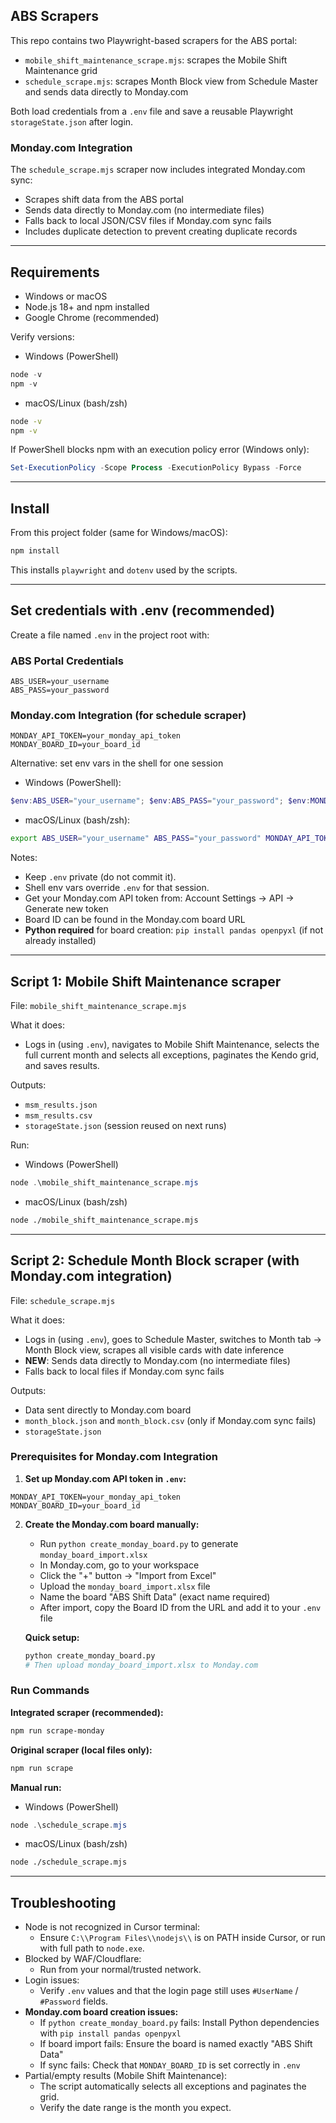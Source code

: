 ## ABS Scrapers

This repo contains two Playwright-based scrapers for the ABS portal:
- `mobile_shift_maintenance_scrape.mjs`: scrapes the Mobile Shift Maintenance grid
- `schedule_scrape.mjs`: scrapes Month Block view from Schedule Master and sends data directly to Monday.com

Both load credentials from a `.env` file and save a reusable Playwright `storageState.json` after login.

### Monday.com Integration

The `schedule_scrape.mjs` scraper now includes integrated Monday.com sync:
- Scrapes shift data from the ABS portal
- Sends data directly to Monday.com (no intermediate files)
- Falls back to local JSON/CSV files if Monday.com sync fails
- Includes duplicate detection to prevent creating duplicate records

---

## Requirements

- Windows or macOS
- Node.js 18+ and npm installed
- Google Chrome (recommended)

Verify versions:

- Windows (PowerShell)
```powershell
node -v
npm -v
```

- macOS/Linux (bash/zsh)
```bash
node -v
npm -v
```

If PowerShell blocks npm with an execution policy error (Windows only):
```powershell
Set-ExecutionPolicy -Scope Process -ExecutionPolicy Bypass -Force
```

---

## Install

From this project folder (same for Windows/macOS):
```bash
npm install
```

This installs `playwright` and `dotenv` used by the scripts.

---

## Set credentials with .env (recommended)

Create a file named `.env` in the project root with:

### ABS Portal Credentials
```env
ABS_USER=your_username
ABS_PASS=your_password
```

### Monday.com Integration (for schedule scraper)
```env
MONDAY_API_TOKEN=your_monday_api_token
MONDAY_BOARD_ID=your_board_id
```

Alternative: set env vars in the shell for one session

- Windows (PowerShell):
```powershell
$env:ABS_USER="your_username"; $env:ABS_PASS="your_password"; $env:MONDAY_API_TOKEN="your_token"; $env:MONDAY_BOARD_ID="your_board_id"
```

- macOS/Linux (bash/zsh):
```bash
export ABS_USER="your_username" ABS_PASS="your_password" MONDAY_API_TOKEN="your_token" MONDAY_BOARD_ID="your_board_id"
```

Notes:
- Keep `.env` private (do not commit it).
- Shell env vars override `.env` for that session.
- Get your Monday.com API token from: Account Settings → API → Generate new token
- Board ID can be found in the Monday.com board URL
- **Python required** for board creation: `pip install pandas openpyxl` (if not already installed)

---

## Script 1: Mobile Shift Maintenance scraper

File: `mobile_shift_maintenance_scrape.mjs`

What it does:
- Logs in (using `.env`), navigates to Mobile Shift Maintenance, selects the full current month and selects all exceptions, paginates the Kendo grid, and saves results.

Outputs:
- `msm_results.json`
- `msm_results.csv`
- `storageState.json` (session reused on next runs)

Run:

- Windows (PowerShell)
```powershell
node .\mobile_shift_maintenance_scrape.mjs
```

- macOS/Linux (bash/zsh)
```bash
node ./mobile_shift_maintenance_scrape.mjs
```

---

## Script 2: Schedule Month Block scraper (with Monday.com integration)

File: `schedule_scrape.mjs`

What it does:
- Logs in (using `.env`), goes to Schedule Master, switches to Month tab → Month Block view, scrapes all visible cards with date inference
- **NEW**: Sends data directly to Monday.com (no intermediate files)
- Falls back to local files if Monday.com sync fails

Outputs:
- Data sent directly to Monday.com board
- `month_block.json` and `month_block.csv` (only if Monday.com sync fails)
- `storageState.json`

### Prerequisites for Monday.com Integration

1. **Set up Monday.com API token in `.env`:**
```env
MONDAY_API_TOKEN=your_monday_api_token
MONDAY_BOARD_ID=your_board_id
```

2. **Create the Monday.com board manually:**
   - Run `python create_monday_board.py` to generate `monday_board_import.xlsx`
   - In Monday.com, go to your workspace
   - Click the "+" button → "Import from Excel"
   - Upload the `monday_board_import.xlsx` file
   - Name the board "ABS Shift Data" (exact name required)
   - After import, copy the Board ID from the URL and add it to your `.env` file

   **Quick setup:**
   ```bash
   python create_monday_board.py
   # Then upload monday_board_import.xlsx to Monday.com
   ```

### Run Commands

**Integrated scraper (recommended):**
```bash
npm run scrape-monday
```

**Original scraper (local files only):**
```bash
npm run scrape
```

**Manual run:**
- Windows (PowerShell)
```powershell
node .\schedule_scrape.mjs
```

- macOS/Linux (bash/zsh)
```bash
node ./schedule_scrape.mjs
```

---

## Troubleshooting

- Node is not recognized in Cursor terminal:
  - Ensure `C:\\Program Files\\nodejs\\` is on PATH inside Cursor, or run with full path to `node.exe`.
- Blocked by WAF/Cloudflare:
  - Run from your normal/trusted network.
- Login issues:
  - Verify `.env` values and that the login page still uses `#UserName` / `#Password` fields.
- **Monday.com board creation issues:**
  - If `python create_monday_board.py` fails: Install Python dependencies with `pip install pandas openpyxl`
  - If board import fails: Ensure the board is named exactly "ABS Shift Data"
  - If sync fails: Check that `MONDAY_BOARD_ID` is set correctly in `.env`
- Partial/empty results (Mobile Shift Maintenance):
  - The script automatically selects all exceptions and paginates the grid.
  - Verify the date range is the month you expect.
